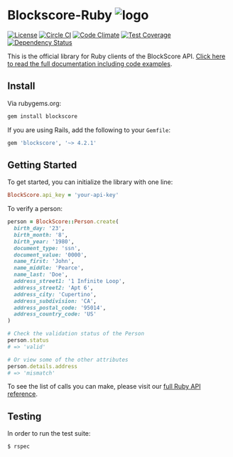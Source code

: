 # Blockscore-Ruby ![logo](https://d1vf4z01lc8cfc.cloudfront.net/assets/logo-footer-ee82ad3d16c743790d0bc4baa14c393a.png)

[![License](https://img.shields.io/badge/license-MIT-blue.svg?style=flat-square)](https://github.com/BlockScore/blockscore-ruby/blob/master/LICENSE)
[![Circle CI](https://img.shields.io/circleci/project/BlockScore/blockscore-ruby/master.svg?style=flat-square)](https://circleci.com/gh/BlockScore/blockscore-ruby)
[![Code Climate](https://img.shields.io/codeclimate/github/BlockScore/blockscore-ruby.svg?style=flat-square)](https://codeclimate.com/github/BlockScore/blockscore-ruby)
[![Test Coverage](https://img.shields.io/codeclimate/coverage/github/BlockScore/blockscore-ruby.svg?style=flat-square)](https://codeclimate.com/github/BlockScore/blockscore-ruby/coverage)
[![Dependency Status](https://img.shields.io/gemnasium/BlockScore/blockscore-ruby.svg?style=flat-square)](https://gemnasium.com/BlockScore/blockscore-ruby)

This is the official library for Ruby clients of the BlockScore API. [Click here to read the full documentation including code examples](http://docs.blockscore.com/ruby/).

## Install

Via rubygems.org:

```ruby
gem install blockscore
```

If you are using Rails, add the following to your `Gemfile`:

```ruby
gem 'blockscore', '~> 4.2.1'
```

## Getting Started

To get started, you can initialize the library with one line:

```ruby
BlockScore.api_key = 'your-api-key'
```

To verify a person:

```ruby
person = BlockScore::Person.create(
  birth_day: '23',
  birth_month: '8',
  birth_year: '1980',
  document_type: 'ssn',
  document_value: '0000',
  name_first: 'John',
  name_middle: 'Pearce',
  name_last: 'Doe',
  address_street1: '1 Infinite Loop',
  address_street2: 'Apt 6',
  address_city: 'Cupertino',
  address_subdivision: 'CA',
  address_postal_code: '95014',
  address_country_code: 'US'
)

# Check the validation status of the Person
person.status
# => 'valid'

# Or view some of the other attributes
person.details.address
# => 'mismatch'
```

To see the list of calls you can make, please visit our [full Ruby API reference](http://docs.blockscore.com/ruby/).

## Testing

In order to run the test suite:

```shell
$ rspec
```
